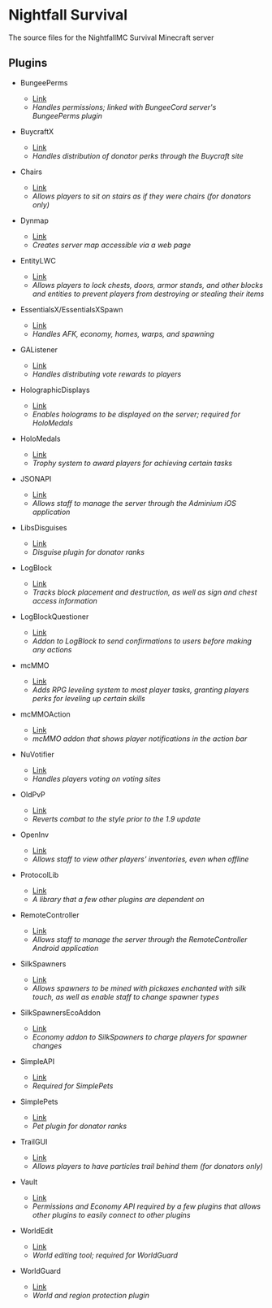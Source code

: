 # Nightfall Survival

The source files for the NightfallMC Survival Minecraft server

## Plugins
* BungeePerms
  * [Link](https://www.spigotmc.org/resources/bungeeperms.25/)
  * _Handles permissions; linked with BungeeCord server's BungeePerms plugin_

* BuycraftX
  * [Link](https://www.spigotmc.org/resources/buycraft.336/)
  * _Handles distribution of donator perks through the Buycraft site_

* Chairs
  * [Link](https://dev.bukkit.org/projects/chairsreloaded)
  * _Allows players to sit on stairs as if they were chairs (for donators only)_

* Dynmap
  * [Link](https://www.spigotmc.org/resources/dynmap.274/)
  * _Creates server map accessible via a web page_

* EntityLWC
  * [Link](https://www.spigotmc.org/resources/lwc-unofficial-entity-locking.2162/)
  * _Allows players to lock chests, doors, armor stands, and other blocks and entities to prevent players from destroying or stealing their items_

* EssentialsX/EssentialsXSpawn
  * [Link](https://www.spigotmc.org/resources/essentialsx.9089/)
  * _Handles AFK, economy, homes, warps, and spawning_

* GAListener
  * [Link](https://dev.bukkit.org/projects/give-anything-listener)
  * _Handles distributing vote rewards to players_

* HolographicDisplays
  * [Link](https://dev.bukkit.org/projects/holographic-displays)
  * _Enables holograms to be displayed on the server; required for HoloMedals_

* HoloMedals
  * [Link](https://www.spigotmc.org/resources/holomedals-donater-perk-reward-for-events-achievements-1-8-1-11-2.31223/)
  * _Trophy system to award players for achieving certain tasks_

* JSONAPI
  * [Link](http://mcjsonapi.com/)
  * _Allows staff to manage the server through the Adminium iOS application_

* LibsDisguises
  * [Link](https://www.spigotmc.org/resources/libs-disguises.81/)
  * _Disguise plugin for donator ranks_

* LogBlock
  * [Link](https://dev.bukkit.org/projects/logblock)
  * _Tracks block placement and destruction, as well as sign and chest access information_

* LogBlockQuestioner
  * [Link](https://github.com/LogBlock/LogBlock/raw/master/LogBlockQuestioner.jar)
  * _Addon to LogBlock to send confirmations to users before making any actions_

* mcMMO
  * [Link](https://www.spigotmc.org/resources/mcmmo.2445/)
  * _Adds RPG leveling system to most player tasks, granting players perks for leveling up certain skills_

* mcMMOAction
  * [Link](https://www.spigotmc.org/resources/mcmmoaction.17261/)
  * _mcMMO addon that shows player notifications in the action bar_

* NuVotifier
  * [Link](https://www.spigotmc.org/resources/nuvotifier.13449/)
  * _Handles players voting on voting sites_

* OldPvP
  * [Link](https://www.spigotmc.org/resources/1-8-pvp-for-1-9-1-10-and-1-11.19291/)
  * _Reverts combat to the style prior to the 1.9 update_

* OpenInv
  * [Link](https://dev.bukkit.org/projects/openinv)
  * _Allows staff to view other players' inventories, even when offline_

* ProtocolLib
  * [Link](https://www.spigotmc.org/resources/protocollib.1997/)
  * _A library that a few other plugins are dependent on_

* RemoteController
  * [Link](https://dev.bukkit.org/projects/bukkit-remote-controller)
  * _Allows staff to manage the server through the RemoteController Android application_

* SilkSpawners
  * [Link](https://www.spigotmc.org/resources/silkspawners.7811/)
  * _Allows spawners to be mined with pickaxes enchanted with silk touch, as well as enable staff to change spawner types_

* SilkSpawnersEcoAddon
  * [Link](https://dev.bukkit.org/projects/silkspawnersecoaddon)
  * _Economy addon to SilkSpawners to charge players for spawner changes_

* SimpleAPI
  * [Link](https://www.spigotmc.org/resources/simpleapi.24671/)
  * _Required for SimplePets_

* SimplePets
  * [Link](https://www.spigotmc.org/resources/simplepets.14124/)
  * _Pet plugin for donator ranks_

* TrailGUI
  * [Link](https://www.spigotmc.org/resources/trailgui.1091/)
  * _Allows players to have particles trail behind them (for donators only)_

* Vault
  * [Link](https://dev.bukkit.org/projects/vault)
  * _Permissions and Economy API required by a few plugins that allows other plugins to easily connect to other plugins_

* WorldEdit
  * [Link](https://dev.bukkit.org/projects/worldedit)
  * _World editing tool; required for WorldGuard_

* WorldGuard
  * [Link](https://dev.bukkit.org/projects/worldguard)
  * _World and region protection plugin_
